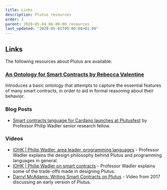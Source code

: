 ```yaml
---
title: Links
description: Plutus resources
order: 1
parent: 2020-05-04_06-00-00_resources
last_updated: "2020-05-01T09:00:00+01:00"
---
```

## Links

The following resources about Plutus are available:

### [An Ontology for Smart Contracts by Rebecca Valentine](https://iohk.io/research/papers/#an-ontology-for-smart-contracts)

Introduces a basic ontology that attempts to capture the essential features of many smart contracts, in order to aid in formal reasoning about their behavior.

### Blog Posts

* [Smart contracts language for Cardano launches at Plutusfest](https://iohk.io/blog/smart-contracts-language-for-cardano-launches-at-plutusfest/) by Professor Philip Wadler senior research fellow.

### Videos

* [IOHK | Philip Wadler, area leader, programming languages](https://www.youtube.com/watch?v=ofN8ui2oH8Y) - Professor Wadler explains the design philosophy behind Plutus and programming languages in general.
* [IOHK | Philip Wadler on smart contracts](https://www.youtube.com/watch?v=IqA-mI2olFA) - Professor Wadler explains some of the trade-offs made in designing Plutus.
* [Darryl McAdams: Writing Smart Contracts on Plutus](https://www.youtube.com/watch?v=Fs2S2wm7aEM) - Video from 2017 discussing an early version of Plutus.
